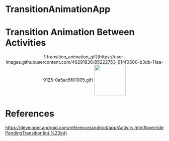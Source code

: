 # TransitionAnimationApp
<h1>Transition Animation Between Activities</h1>

<div align = "center">
  ![transition_animation_gif](https://user-images.githubusercontent.com/46291836/85222753-614f0600-b3db-11ea-9125-0a5ac8f81005.gif)
  <img align="center" width="100" height="100" src="https://user-images.githubusercontent.com/46291836/85222753-614f0600-b3db-11ea-9125-0a5ac8f81005.gif">

</div>


# References
https://developer.android.com/reference/android/app/Activity.html#overridePendingTransition(int,%20int)
